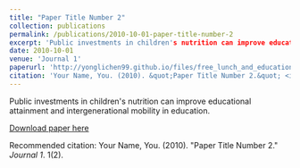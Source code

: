 ```yaml
---
title: "Paper Title Number 2"
collection: publications
permalink: /publications/2010-10-01-paper-title-number-2
excerpt: 'Public investments in children's nutrition can improve educational attainment and intergenerational mobility in education.'
date: 2010-10-01
venue: 'Journal 1'
paperurl: 'http://yonglichen99.github.io/files/free_lunch_and_education_v4.5.pdf'
citation: 'Your Name, You. (2010). &quot;Paper Title Number 2.&quot; <i>Journal 1</i>. 1(2).'
---
```

Public investments in children's nutrition can improve educational attainment and intergenerational mobility in education.

[Download paper here](http://yonglichen99.github.io/files/free_lunch_and_education_v4.5.pdf)

Recommended citation: Your Name, You. (2010). "Paper Title Number 2." <i>Journal 1</i>. 1(2).
